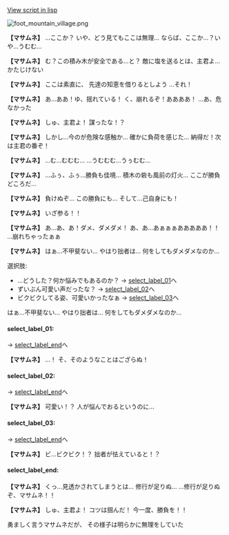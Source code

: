 [View script in lisp](../scripts/10013202.txt)

![foot_mountain_village.png](../images/backgrounds/foot_mountain_village.png)

**【マサムネ】**
…ここか？
いや、どう見てもここは無理…
ならば、ここか…？いや…うむむ…

**【マサムネ】**
む？この積み木が安全である…と？
敵に塩を送るとは、主君よ…
かたじけない

**【マサムネ】**
ここは素直に、
先達の知恵を借りるとしよう
…それ！

**【マサムネ】**
あ…ああ！ゆ、揺れている！
く、崩れるぞ！ああああ！
…あ、危なかった

**【マサムネ】**
しゅ、主君よ！
謀ったな！？

**【マサムネ】**
しかし…今のが危険な感触か…
確かに負荷を感じた…
納得だ！次は主君の番ぞ！

**【マサムネ】**
…む…むむむ…
…うむむむ…うぅむむ…

**【マサムネ】**
…ふぅ、ふぅ…勝負も佳境…
積木の砦も風前の灯火…
ここが勝負どころだ…

**【マサムネ】**
負けぬぞ…
この勝負にも…
そして…己自身にも！

**【マサムネ】**
いざ参る！！

**【マサムネ】**
あ…あ、あ！ダメ、ダメダメ！
あ、あ…あぁぁぁあああああ！！
…崩れちゃったぁぁ

**【マサムネ】**
はぁ…不甲斐ない…
やはり拙者は…
何をしてもダメダメなのか…

選択肢:
- …どうした？何か悩みでもあるのか？ → [select_label_01](#select_label_01)へ
- ずいぶん可愛い声だったな？ → [select_label_02](#select_label_02)へ
- ビクビクしてる姿、可愛いかったなぁ → [select_label_03](#select_label_03)へ

はぁ…不甲斐ない…
やはり拙者は…
何をしてもダメダメなのか…

#### select_label_01:
 → [select_label_end](#select_label_end)へ

**【マサムネ】**
…！
そ、そのようなことはござらぬ！

#### select_label_02:
 → [select_label_end](#select_label_end)へ

**【マサムネ】**
可愛い！？
人が悩んでおるというのに…

#### select_label_03:
 → [select_label_end](#select_label_end)へ

**【マサムネ】**
ビ…ビクビク！？
拙者が怯えていると！？

#### select_label_end:

**【マサムネ】**
くっ…見透かされてしまうとは…
修行が足りぬ…
…修行が足りぬぞ、マサムネ！！

**【マサムネ】**
しゅ、主君よ！
コツは掴んだ！
今一度、勝負を！！

勇ましく言うマサムネだが、
その様子は明らかに無理をしていた